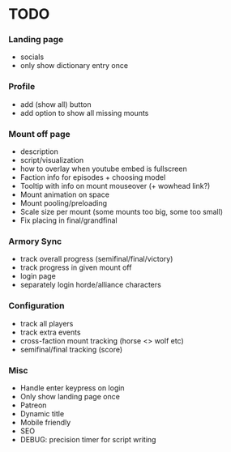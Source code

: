 # TODO
### Landing page
* socials
* only show dictionary entry once

### Profile
* add (show all) button
* add option to show all missing mounts

### Mount off page
* description
* script/visualization
* how to overlay when youtube embed is fullscreen
* Faction info for episodes + choosing model
* Tooltip with info on mount mouseover (+ wowhead link?)
* Mount animation on space
* Mount pooling/preloading
* Scale size per mount (some mounts too big, some too small)
* Fix placing in final/grandfinal

### Armory Sync
* track overall progress (semifinal/final/victory)
* track progress in given mount off
* login page
* separately login horde/alliance characters

### Configuration
* track all players
* track extra events
* cross-faction mount tracking (horse <> wolf etc)
* semifinal/final tracking (score)

### Misc
* Handle enter keypress on login
* Only show landing page once
* Patreon
* Dynamic title
* Mobile friendly
* SEO
* DEBUG: precision timer for script writing